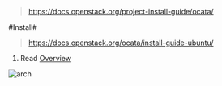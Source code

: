 > https://docs.openstack.org/project-install-guide/ocata/

#Install#
> https://docs.openstack.org/ocata/install-guide-ubuntu/

1. Read [Overview](https://docs.openstack.org/ocata/install-guide-ubuntu/overview.html)

![arch](https://docs.openstack.org/ocata/install-guide-ubuntu/_images/hwreqs.png)

